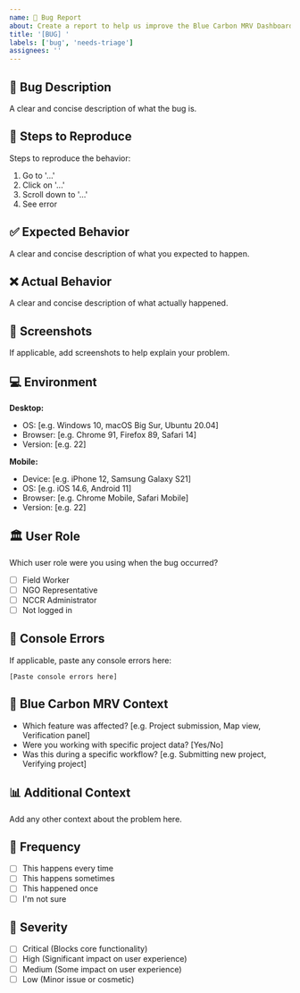 ```yaml
---
name: 🐛 Bug Report
about: Create a report to help us improve the Blue Carbon MRV Dashboard
title: '[BUG] '
labels: ['bug', 'needs-triage']
assignees: ''
---
```


## 🐛 Bug Description
A clear and concise description of what the bug is.

## 🔄 Steps to Reproduce
Steps to reproduce the behavior:
1. Go to '...'
2. Click on '...'
3. Scroll down to '...'
4. See error

## ✅ Expected Behavior
A clear and concise description of what you expected to happen.

## ❌ Actual Behavior
A clear and concise description of what actually happened.

## 📱 Screenshots
If applicable, add screenshots to help explain your problem.

## 💻 Environment
**Desktop:**
- OS: [e.g. Windows 10, macOS Big Sur, Ubuntu 20.04]
- Browser: [e.g. Chrome 91, Firefox 89, Safari 14]
- Version: [e.g. 22]

**Mobile:**
- Device: [e.g. iPhone 12, Samsung Galaxy S21]
- OS: [e.g. iOS 14.6, Android 11]
- Browser: [e.g. Chrome Mobile, Safari Mobile]
- Version: [e.g. 22]

## 🏛️ User Role
Which user role were you using when the bug occurred?
- [ ] Field Worker
- [ ] NGO Representative
- [ ] NCCR Administrator
- [ ] Not logged in

## 🔧 Console Errors
If applicable, paste any console errors here:
```
[Paste console errors here]
```

## 🌊 Blue Carbon MRV Context
- Which feature was affected? [e.g. Project submission, Map view, Verification panel]
- Were you working with specific project data? [Yes/No]
- Was this during a specific workflow? [e.g. Submitting new project, Verifying project]

## 📊 Additional Context
Add any other context about the problem here.

## 🔄 Frequency
- [ ] This happens every time
- [ ] This happens sometimes
- [ ] This happened once
- [ ] I'm not sure

## 🚨 Severity
- [ ] Critical (Blocks core functionality)
- [ ] High (Significant impact on user experience)
- [ ] Medium (Some impact on user experience)
- [ ] Low (Minor issue or cosmetic)
